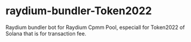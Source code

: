 # raydium-bundler-Token2022
Raydium bundler bot for Raydium Cpmm Pool, especiall for Token2022 of Solana that is for transaction fee.
